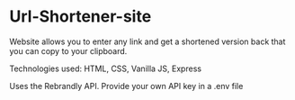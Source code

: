 # Url-Shortener-site

Website allows you to enter any link and get a shortened version back that you can copy to your clipboard.

Technologies used: HTML, CSS, Vanilla JS, Express

Uses the Rebrandly API. Provide your own API key in a .env file
